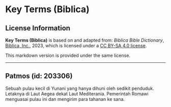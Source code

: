 # Key Terms (Biblica)

## License Information

**Key Terms (Biblica)** is based on and adapted from: _Biblica Bible Dictionary_, [Biblica, Inc.](https://www.biblica.com/), 2023, which is licensed under a [CC BY-SA 4.0 license](https://creativecommons.org/licenses/by-sa/4.0/legalcode.en).

This markdown version is provided under the same license.



--------------------------------

## Patmos (id: 203306)

Sebuah pulau kecil di Yunani yang hanya dihuni oleh sedikit penduduk. Letaknya di Laut Aegea dekat Laut Mediterania. Pemerintah Romawi menguasai pulau ini dan mengirim para tahanan ke sana.


